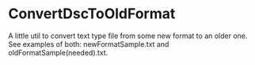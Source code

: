 # ConvertDscToOldFormat
A little util to convert text type file from some new format to an older one. See examples of both: newFormatSample.txt and oldFormatSample(needed).txt.
